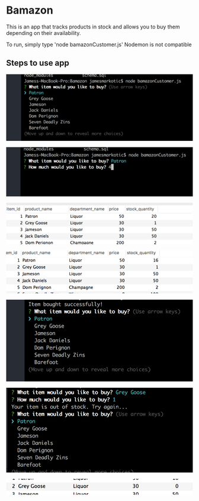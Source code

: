# Bamazon

This is an app that tracks products in stock and allows you to buy them depending on their availability.

To run, simply type 'node bamazonCustomer.js'
Nodemon is not compatible

## Steps to use app
![1.](./images/1.png)

![2.](./images/2.png)

![3.](./images/3.png)

![4.](./images/4.png)

![5.](./images/5.png)

![6.](./images/6.png)

![7.](./images/7.png)
